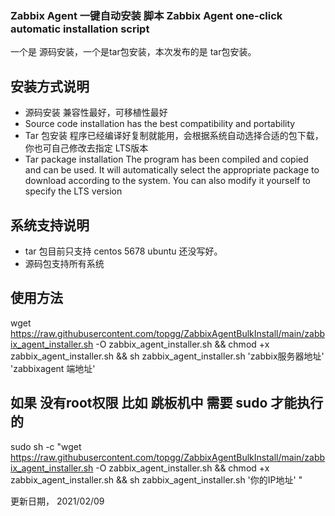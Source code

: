 
### Zabbix Agent 一键自动安装 脚本 Zabbix Agent one-click automatic installation script

一个是 源码安装，一个是tar包安装，本次发布的是 tar包安装。

安装方式说明 
----------------------
- 源码安装 兼容性最好，可移植性最好
- Source code installation has the best compatibility and portability 
- Tar 包安装 程序已经编译好复制就能用，会根据系统自动选择合适的包下载，你也可自己修改去指定 LTS版本
- Tar package installation The program has been compiled and copied and can be used. It will automatically select the appropriate package to download according to the system. You can also modify it yourself to specify the LTS version


系统支持说明
----------------------
- tar 包目前只支持 centos 5678 ubuntu 还没写好。
- 源码包支持所有系统

使用方法 
----------------------

wget https://raw.githubusercontent.com/topgg/ZabbixAgentBulkInstall/main/zabbix_agent_installer.sh -O zabbix_agent_installer.sh && chmod +x zabbix_agent_installer.sh && sh zabbix_agent_installer.sh  'zabbix服务器地址' 'zabbixagent 端地址'


如果 没有root权限 比如 跳板机中 需要 sudo 才能执行的 
----------------------

sudo sh -c "wget https://raw.githubusercontent.com/topgg/ZabbixAgentBulkInstall/main/zabbix_agent_installer.sh -O zabbix_agent_installer.sh && chmod +x zabbix_agent_installer.sh && sh zabbix_agent_installer.sh  '你的IP地址' "

更新日期， 2021/02/09

